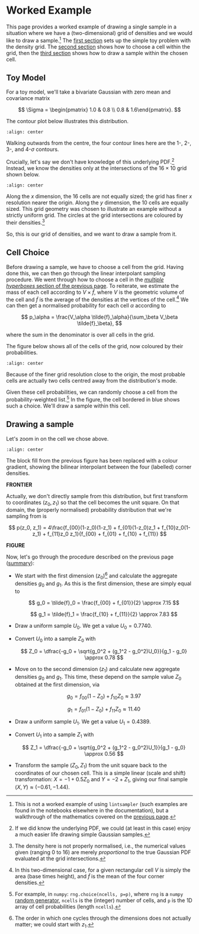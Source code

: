 # Worked Example

This page provides a worked example of drawing a single sample in a situation where we have a (two-dimensional) grid of densities and we would like to draw a sample.[^codeexample] The [first section](#toy-model) sets up the simple toy problem with the density grid. The [second section](#cell-choice) shows how to choose a cell within the grid, then the [third section](#drawing-a-sample) shows how to draw a sample within the chosen cell.

[^codeexample]: This is not a worked example of using `lintsampler` (such examples are found in the notebooks elsewhere in the documentation), but a walkthrough of the mathematics covered on the [previous page](./linear_interpolant). 

## Toy Model

For a toy model, we'll take a bivariate Gaussian with zero mean and covariance matrix

$$
    \Sigma = \begin{pmatrix} 1.0 & 0.8 \\ 0.8 & 1.6\end{pmatrix}.
$$

The contour plot below illustrates this distribution.
```{figure} ../assets/worked_example_pdf.png
:align: center
```
Walking outwards from the centre, the four contour lines here are the 1-, 2-, 3-, and 4-$\sigma$ contours.



Crucially, let's say we don't have knowledge of this underlying PDF.[^ifwedid] Instead, we know the densities only at the intersections of the $16\times 10$ grid shown below.

[^ifwedid]: If we did know the underlying PDF, we could (at least in this case) enjoy a much easier life drawing simple Gaussian samples.

```{figure} ../assets/worked_example_grid.png
:align: center
```
Along the $x$ dimension, the 16 cells are not equally sized; the grid has finer $x$ resolution nearer the origin. Along the $y$ dimension, the 10 cells are equally sized. This grid geometry was chosen to illustrate an example without a strictly uniform grid. The circles at the grid intersections are coloured by their densities.[^unnormalised]

[^unnormalised]: The density here is not properly normalised, i.e., the numerical values given (ranging 0 to 16) are merely *proportional* to the true Gaussian PDF evaluated at the grid intersections.

So, this is our grid of densities, and we want to draw a sample from it.



## Cell Choice

Before drawing a sample, we have to choose a cell from the grid. Having done this, we can then go through the linear interpolant sampling procedure. We went through how to choose a cell in the [*multiple hyperboxes* section of the previous page](./linear_interpolant.md#multiple-hyperboxes). To reiterate, we estimate the mass of each cell according to $V \times \tilde{f}$, where $V$ is the geometric volume of the cell and $\tilde{f}$ is the average of the densities at the vertices of the cell.[^2dprobability] We can then get a normalised probability for each cell $\alpha$ according to

[^2dprobability]: In this two-dimensional case, for a given rectangular cell $V$ is simply the area (base times height), and $\tilde{f}$ is the mean of the four corner densities.

$$
p_\alpha = \frac{V_\alpha \tilde{f}_\alpha}{\sum_\beta V_\beta \tilde{f}_\beta},
$$

where the sum in the denominator is over all cells in the grid.



The figure below shows all of the cells of the grid, now coloured by their probabilities.

```{figure} ../assets/worked_example_cellprobs.png
:align: center
```
Because of the finer grid resolution close to the origin, the most probable cells are actually two cells centred away from the distribution's mode. 

Given these cell probabilities, we can randomly choose a cell from the probability-weighted list.[^choice] In the figure, the cell bordered in blue shows such a choice. We'll draw a sample within this cell.

[^choice]: For example, in `numpy`: ``rng.choice(ncells, p=p)``, where `rng` is a `numpy` [random generator](https://numpy.org/doc/stable/reference/random/generator.html#numpy.random.Generator), `ncells` is the (integer) number of cells, and `p` is the 1D array of cell probabilities (length `ncells`).


## Drawing a sample

Let's zoom in on the cell we chose above.

```{figure} ../assets/worked_example_cellzoom.png
:align: center
```

The block fill from the previous figure has been replaced with a colour gradient, showing the bilinear interpolant between the four (labelled) corner densities.

**FRONTIER**

Actually, we don't directly sample from this distribution, but first transform to coordinates $(z_0, z_1)$ so that the cell becomes the unit square. On that domain, the (properly normalised) probability distribution that we're sampling from is

$$
    p(z_0, z_1) = 4\frac{f_{00}(1-z_0)(1-z_1) + f_{01}(1-z_0)z_1 + f_{10}z_0(1-z_1) + f_{11}z_0 z_1}{f_{00} + f_{01} + f_{10} + f_{11}}
$$

**FIGURE**

Now, let's go through the procedure described on the previous page ([summary](./linear_interpolant.md#summary)):

- We start with the first dimension ($z_0$)[^interchangeable] and calculate the aggregate densities $g_0$ and $g_1$. As this is the first dimension, these are simply equal to

  $$
  g_0 = \tilde{f}_0 = \frac{f_{00} + f_{01}}{2} \approx 7.15
  $$

  $$
  g_1 = \tilde{f}_1 = \frac{f_{10} + f_{11}}{2} \approx 7.83
  $$

- Draw a uniform sample $U_0$. We get a value $U_0=0.7740$. 

- Convert $U_0$ into a sample $Z_0$ with

  $$
  Z_0 = \dfrac{-g_0 + \sqrt{g_0^2 + (g_1^2 - g_0^2)U_0}}{g_1 - g_0} \approx 0.78
  $$

- Move on to the second dimension ($z_1$) and calculate new aggregate densities $g_0$ and $g_1$. This time, these depend on the sample value $Z_0$ obtained at the first dimension, via

  $$
  g_0 = f_{00}(1 - Z_0) + f_{10}Z_0 \approx 3.97
  $$

  $$
  g_1 = f_{01}(1 - Z_0) + f_{11}Z_0 \approx 11.40
  $$

- Draw a uniform sample $U_1$. We get a value $U_1=0.4389$. 
- Convert $U_1$ into a sample $Z_1$ with

  $$
  Z_1 = \dfrac{-g_0 + \sqrt{g_0^2 + (g_1^2 - g_0^2)U_1}}{g_1 - g_0} \approx 0.56
  $$

- Transform the sample $(Z_0, Z_1)$ from the unit square back to the coordinates of our chosen cell. This is a simple linear (scale and shift) transformation: $X=-1 + 0.5Z_0$ and $Y=-2 + Z_1$, giving our final sample $(X, Y)\approx(-0.61, -1.44)$.


[^interchangeable]: The order in which one cycles through the dimensions does not actually matter; we could start with $z_1$.
